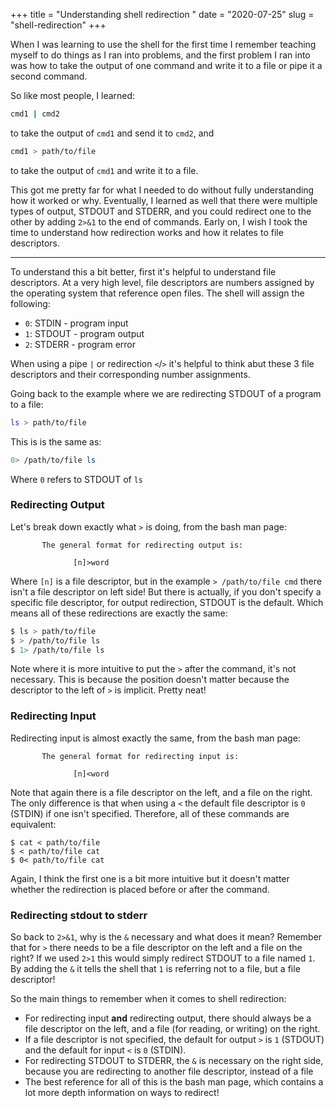 +++
title = "Understanding shell redirection "
date = "2020-07-25"
slug = "shell-redirection"
+++

When I was learning to use the shell for the first time I remember teaching myself to do things as I ran into problems, and the first problem I ran into was how to take the output of one command and write it to a file or pipe it a second command.

So like most people, I learned:

```bash
cmd1 | cmd2
```

to take the output of `cmd1` and send it to `cmd2`, and

```bash
cmd1 > path/to/file
```

to take the output of `cmd1` and write it to a file.


This got me pretty far for what I needed to do without fully understanding how it worked or why. Eventually, I learned as well that there were multiple types of output, STDOUT and STDERR, and you could redirect one to the other by adding `2>&1` to the end of commands. Early on, I wish I took the time to understand how redirection works and how it relates to file descriptors.

---

To understand this a bit better, first it's helpful to understand file descriptors. At a very high level, file descriptors are numbers assigned by the operating system that reference open files. The shell will assign the following:

* `0`: STDIN - program input
* `1`: STDOUT - program output
* `2`: STDERR - program error

When using a pipe `|` or redirection `<`/`>` it's helpful to think abut these 3 file descriptors and their corresponding number assignments.


Going back to the example where we are redirecting STDOUT of a program to a file:

```bash
ls > path/to/file
```

This is is the same as:

```bash
0> /path/to/file ls
```

Where `0` refers to STDOUT of `ls`

### Redirecting Output

Let's break down exactly what `>` is doing, from the bash man page:

```
       The general format for redirecting output is:

              [n]>word
```

Where `[n]` is a file descriptor, but in the example `> /path/to/file cmd` there isn't a file descriptor on left side! But there is actually, if you don't specify a specific file descriptor, for output redirection, STDOUT is the default. Which means all of these redirections are exactly the same:

```bash
$ ls > path/to/file
$ > /path/to/file ls
$ 1> /path/to/file ls
```

Note where it is more intuitive to put the `>` after the command, it's not necessary. This is because the position doesn't matter because the descriptor to the left of `>` is implicit. Pretty neat!

### Redirecting Input

Redirecting input is almost exactly the same, from the bash man page:

```
       The general format for redirecting input is:

              [n]<word
```

Note that again there is a file descriptor on the left, and a file on the right. The only difference is that when using a `<` the default file descriptor is `0` (STDIN) if one isn't specified. Therefore, all of these commands are equivalent:

```
$ cat < path/to/file
$ < path/to/file cat
$ 0< path/to/file cat
```

Again, I think the first one is a bit more intuitive but it doesn't matter whether the redirection is placed before or after the command.

### Redirecting stdout to stderr

So back to `2>&1`, why is the `&` necessary and what does it mean? Remember that for `>` there needs to be a file descriptor on the left and a file on the right? If we used `2>1` this would simply redirect STDOUT to a file named `1`. By adding the `&` it tells the shell that `1` is referring not to a file, but a file descriptor!

So the main things to remember when it comes to shell redirection:

* For redirecting input **and** redirecting output, there should always be a file descriptor on the left, and a file (for reading, or writing) on the right.
* If a file descriptor is not specified, the default for output `>` is `1` (STDOUT) and the default for input `<` is `0` (STDIN).
* For redirecting STDOUT to STDERR, the `&` is necessary on the right side, because you are redirecting to another file descriptor, instead of a file
* The best reference for all of this is the bash man page, which contains a lot more depth information on ways to redirect!
